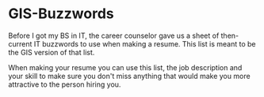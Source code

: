 # GIS-Buzzwords

Before I got my BS in IT, the career counselor gave us a sheet of then-current IT buzzwords to use when making a resume. This list is meant to be the GIS version of that list. 

When making your resume you can use this list, the job description and your skill to make sure you don't miss anything that would make you more attractive to the person hiring you. 
